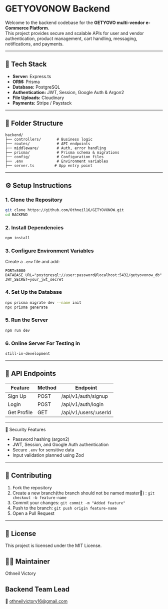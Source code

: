 
# GETYOVONOW Backend  

Welcome to the backend codebase for the **GETYOVO multi-vendor e-Commerce Platform**.  
This project provides secure and scalable APIs for user and vendor authentication, product management, cart handling, messaging, notifications, and payments.  

---

## 🚀 Tech Stack  
- **Server:** Express.ts  
- **ORM:** Prisma  
- **Database:** PostgreSQL  
- **Authentication:** JWT, Session, Google Auth & Argon2  
- **File Uploads:** Cloudinary  
- **Payments:** Stripe / Paystack  

---
## 📁 Folder Structure

```text
backend/
├── controllers/       # Business logic
├── routes/            # API endpoints
├── middleware/        # Auth, error handling
├── prisma/            # Prisma schema & migrations
├── config/            # Configuration files
├── .env               # Environment variables
├── server.ts         # App entry point
```

---
## ⚙️ Setup Instructions

### 1. Clone the Repository
```bash
git clone https://github.com/Othneil16/GETYOVONOW.git
cd BACKEND
```

### 2. Install Dependencies
```bash
npm install
```

### 3. Configure Environment Variables
Create a `.env` file and add:
```env
PORT=5000
DATABASE_URL="postgresql://user:password@localhost:5432/getyovonow_db"
JWT_SECRET=your_jwt_secret
```

### 4. Set Up the Database
```bash
npx prisma migrate dev --name init
npx prisma generate
```

### 5. Run the Server
```bash
npm run dev
```
### 6. Online Server For Testing in
```text
still-in-development
```
---

## 🧪 API Endpoints

| Feature        | Method | Endpoint                      |
|----------------|--------|-------------------------------|
| Sign Up        | POST   | /api/v1/auth/signup              |
| Login          | POST   | /api/v1/auth/login               |
| Get Profile    | GET    | /api/v1/users/:userId            |
  
---

 🔐 Security Features
- Password hashing (argon2)
- JWT, Session, and Google Auth authentication
- Secure `.env` for sensitive data
- Input validation planned using Zod

---

## 🤝 Contributing
1. Fork the repository
2. Create a new branch(the branch should not be named master📌) : `git checkout -b feature-name`
3. Commit your changes: `git commit -m "Added feature"`
4. Push to the branch: `git push origin feature-name`
5. Open a Pull Request

---
## 📄 License
This project is licensed under the MIT License.

## 👨‍💻 Maintainer
Othneil Victory

## Backend Team Lead

📧 othneilvictory16@gmail.com

